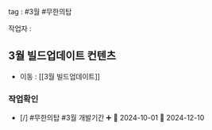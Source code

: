 
tag : #3월 #무한의탑

작업자 : 

## 3월 빌드업데이트 컨텐츠
- 이동 : [[3월 빌드업데이트]]



### 작업확인
- [/] #무한의탑  #3월  개발기간 ➕ 🛫 2024-10-01 📅 2024-12-10

